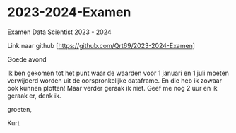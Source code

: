 # 2023-2024-Examen
Examen Data Scientist 2023 - 2024

Link naar github [https://github.com/Qrt69/2023-2024-Examen]

Goede avond

Ik ben gekomen tot het punt waar de waarden voor 1 januari en 1 juli moeten verwijderd worden uit de oorspronkelijke dataframe. En die heb ik zowaar ook kunnen plotten! Maar verder geraak ik niet.
Geef me nog 2 uur en ik geraak er, denk ik.

groeten,

Kurt

